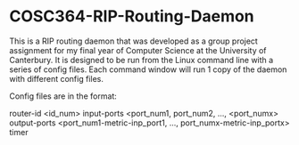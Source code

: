 # COSC364-RIP-Routing-Daemon

This is a RIP routing daemon that was developed as a group project assignment for my final year of Computer Science at the University of Canterbury.
It is designed to be run from the Linux command line with a series of config files. Each command window will run 1 copy of the daemon with different config files.

Config files are in the format:

router-id <id_num>
input-ports <port_num1, port_num2, ..., <port_numx>
output-ports <port_num1-metric-inp_port1, ..., port_numx-metric-inp_portx>
timer <value>
  
